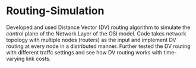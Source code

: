 # Routing-Simulation

Developed and used Distance Vector (DV) routing algorithm to simulate the control plane of the Network Layer of the OSI model. Code takes network
topology with multiple nodes (routers) as the input and implement DV routing at every node in a distributed
manner. Further tested the DV routing with different traffc settings and see how DV routing works with
time-varying link costs.
